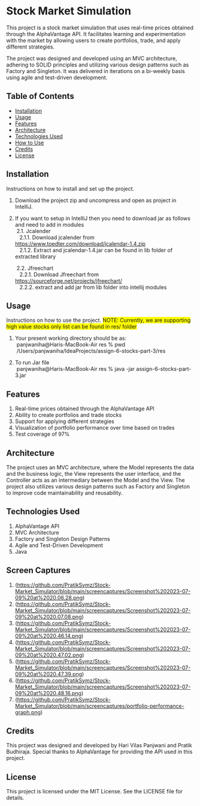 # Stock Market Simulation
This project is a stock market simulation that uses real-time prices obtained through the AlphaVantage API. It facilitates learning and experimentation with the market by allowing users to create portfolios, trade, and apply different strategies.

The project was designed and developed using an MVC architecture, adhering to SOLID principles and utilizing various design patterns such as Factory and Singleton. It was delivered in iterations on a bi-weekly basis using agile and test-driven development.

## Table of Contents
- [Installation](#installation)
- [Usage](#usage)
- [Features](#features)
- [Architecture](#architecture)
- [Technologies Used](#technologies)
- [How to Use](#howtouse)
- [Credits](#credits)
- [License](#license)

## Installation

Instructions on how to install and set up the project.

1. Download the project zip and uncompress and open as project in IntelliJ.

2. If you want to setup in IntelliJ then you need to download jar as follows and need to add in modules<br/>
   &nbsp;2.1. Jcalender<br/>
   &nbsp;&nbsp;&nbsp;2.1.1. Download jcalender from https://www.toedter.com/download/jcalendar-1.4.zip<br/>
   &nbsp;&nbsp;&nbsp;2.1.2. Extract and jcalendar-1.4.jar can be found in lib folder of extracted library<br/>
   
   &nbsp;2.2. Jfreechart<br/>
   &nbsp;&nbsp;&nbsp;2.2.1. Download Jfreechart from https://sourceforge.net/projects/jfreechart/<br/>
   &nbsp;&nbsp;&nbsp;2.2.2. extract and add jar from lib folder into intellij modules<br/>

## Usage

Instructions on how to use the project.
<span style="background-color: #FFFF00">NOTE: Currently, we are supporting high value stocks only list can be found in res/ folder</span>

1. Your present working directory should be as:<br/>
   &nbsp;panjwaniha@Haris-MacBook-Air res % pwd<br/>
   &nbsp;/Users/panjwaniha/IdeaProjects/assign-6-stocks-part-3/res<br/>

2. To run Jar file<br/>
   &nbsp;panjwaniha@Haris-MacBook-Air res % java -jar assign-6-stocks-part-3.jar<br/>

## Features

1. Real-time prices obtained through the AlphaVantage API
2. Ability to create portfolios and trade stocks
3. Support for applying different strategies
4. Visualization of portfolio performance over time based on trades
5. Test coverage of 97%

## Architecture

The project uses an MVC architecture, where the Model represents the data and the business logic, the View represents the user interface, and the Controller acts as an intermediary between the Model and the View. The project also utilizes various design patterns such as Factory and Singleton to improve code maintainability and reusability.

## Technologies Used

1. AlphaVantage API
2. MVC Architecture
3. Factory and Singleton Design Patterns
4. Agile and Test-Driven Development
5. Java

## Screen Captures
1. (https://github.com/PratikSymz/Stock-Market_Simulator/blob/main/screencaptures/Screenshot%202023-07-09%20at%2020.06.28.png)
2. (https://github.com/PratikSymz/Stock-Market_Simulator/blob/main/screencaptures/Screenshot%202023-07-09%20at%2020.07.08.png)
3. (https://github.com/PratikSymz/Stock-Market_Simulator/blob/main/screencaptures/Screenshot%202023-07-09%20at%2020.46.14.png)
4. (https://github.com/PratikSymz/Stock-Market_Simulator/blob/main/screencaptures/Screenshot%202023-07-09%20at%2020.47.02.png)
5. (https://github.com/PratikSymz/Stock-Market_Simulator/blob/main/screencaptures/Screenshot%202023-07-09%20at%2020.47.39.png)
6. (https://github.com/PratikSymz/Stock-Market_Simulator/blob/main/screencaptures/Screenshot%202023-07-09%20at%2020.48.16.png)
7. (https://github.com/PratikSymz/Stock-Market_Simulator/blob/main/screencaptures/portfolio-performance-graph.png)

## Credits
This project was designed and developed by Hari Vilas Panjwani and Pratik Budhiraja. Special thanks to AlphaVantage for providing the API used in this project.

## License
This project is licensed under the MIT License. See the LICENSE file for details.
